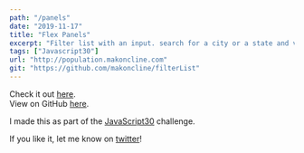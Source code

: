 ```yaml
---
path: "/panels"
date: "2019-11-17"
title: "Flex Panels"
excerpt: "Filter list with an input. search for a city or a state and view the population. Part of the javascript30 challenge."
tags: ["Javascript30"]
url: "http://population.makoncline.com"
git: "https://github.com/makoncline/filterList"
---
```


Check it out [here]({url}).  
View on GitHub [here]({git}).

I made this as part of the [JavaScript30](https://javascript30.com/) challenge.

If you like it, let me know on [twitter](https://twitter.com/makoncline)!

